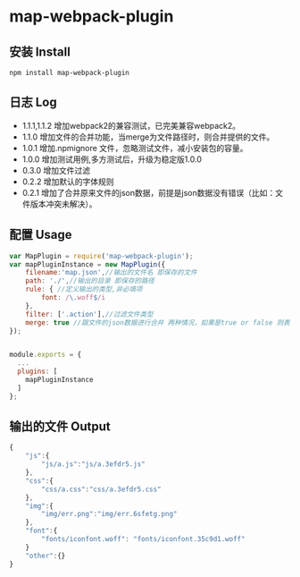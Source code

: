 # map-webpack-plugin

## 安装 Install

```shell
npm install map-webpack-plugin
```
## 日志 Log
* 1.1.1,1.1.2 增加webpack2的兼容测试，已完美兼容webpack2。
* 1.1.0 增加文件的合并功能，当merge为文件路径时，则合并提供的文件。
* 1.0.1 增加.npmignore 文件，忽略测试文件，减小安装包的容量。
* 1.0.0 增加测试用例,多方测试后，升级为稳定版1.0.0
* 0.3.0 增加文件过滤
* 0.2.2 增加默认的字体规则
* 0.2.1 增加了合并原来文件的json数据，前提是json数据没有错误（比如：文件版本冲突未解决）。

## 配置 Usage
``` javascript
var MapPlugin = require('map-webpack-plugin');
var mapPluginInstance = new MapPlugin({
    filename:'map.json',//输出的文件名 即保存的文件
    path: './',//输出的目录 即保存的路径
    rule: { //定义输出的类型,非必填项
        font: /\.woff$/i
    },
    filter: ['.action'],//过滤文件类型
    merge: true //跟文件的json数据进行合并 两种情况，如果是true or false 则表示是否合并配置中的filename文件，如果是string类型，则需要是一个文件的路径（此文件必须是json文件，并且没有语法错误），这个时候会合并提供的这个文件，比如：path.join(__dirname, './core.json')
});


module.exports = {
  ...
  plugins: [
    mapPluginInstance
  ]
};
```

## 输出的文件 Output
```js
{
    "js":{
        "js/a.js":"js/a.3efdr5.js"
    },
    "css":{
        "css/a.css":"css/a.3efdr5.css"
    },
    "img":{
        "img/err.png":"img/err.6sfetg.png"
    },
    "font":{
        "fonts/iconfont.woff": "fonts/iconfont.35c9d1.woff"
    }
    "other":{}
}
```
